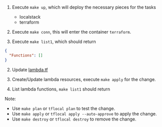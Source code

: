 1. Execute `make up`, which will deploy the necessary pieces for the tasks
    * localstack
    * terraform

2. Execute `make conn`, this will enter the container `terraform`.

1. Execute `make list1`, which should return
```json
{
  "Functions": []
}
```

2. Update [lambda.tf](./app/lambda.tf)

3. Create/Update lambda resources, execute `make apply` for the change.

4. List lambda functions, `make list1` should return

Note: 
- Use `make plan` or `tflocal plan` to test the change.
- Use `make apply` or `tflocal apply --auto-approve` to apply the change.
- Use `make destroy` or `tflocal destroy` to remove the change.